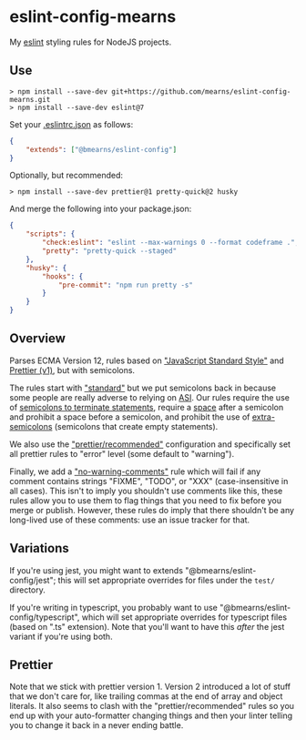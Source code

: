 # eslint-config-mearns

My [eslint](https://eslint.org/docs/user-guide/configuring) styling rules for NodeJS projects.

## Use

```console
> npm install --save-dev git+https://github.com/mearns/eslint-config-mearns.git
> npm install --save-dev eslint@7
```

Set your [.eslintrc.json](https://eslint.org/docs/user-guide/configuring#configuration-file-formats) as follows:

```json
{
    "extends": ["@bmearns/eslint-config"]
}
```

Optionally, but recommended:

```console
> npm install --save-dev prettier@1 pretty-quick@2 husky
```

And merge the following into your package.json:

```json
{
    "scripts": {
        "check:eslint": "eslint --max-warnings 0 --format codeframe .",
        "pretty": "pretty-quick --staged"
    },
    "husky": {
        "hooks": {
            "pre-commit": "npm run pretty -s"
        }
    }
}
```

## Overview

Parses ECMA Version 12, rules based on ["JavaScript Standard Style"](https://standardjs.com/) and [Prettier (v1)](https://prettier.io/), but with semicolons.

The rules start with ["standard"](https://github.com/standard/eslint-config-standard) but we put semicolons back in because some people are really adverse to relying
on [ASI](https://developer.mozilla.org/en-US/docs/Web/JavaScript/Reference/Lexical_grammar#Automatic_semicolon_insertion). Our rules require the use of
[semicolons to terminate statements](https://eslint.org/docs/rules/semi), require a [space](https://eslint.org/docs/rules/semi-spacing) after a semicolon and
prohibit a space before a semicolon, and prohibit the use of [extra-semicolons](https://eslint.org/docs/rules/no-extra-semi) (semicolons that create empty statements).

We also use the ["prettier/recommended"](https://github.com/prettier/eslint-plugin-prettier#recommended-configuration) configuration and specifically set all prettier rules
to "error" level (some default to "warning").

Finally, we add a ["no-warning-comments"](https://eslint.org/docs/rules/no-warning-comments`) rule which will fail if any comment contains strings
"FIXME", "TODO", or "XXX" (case-insensitive in all cases). This isn't to imply you shouldn't use comments like this, these rules allow you to use them to
flag things that you need to fix before you merge or publish. However, these rules do imply that there shouldn't be any long-lived use of these comments: use
an issue tracker for that.

## Variations

If you're using jest, you might want to extends "@bmearns/eslint-config/jest"; this will set appropriate overrides for files under the `test/` directory.

If you're writing in typescript, you probably want to use "@bmearns/eslint-config/typescript", which will set appropriate overrides for typescript files (based on ".ts" extension). Note that you'll want to have this _after_ the jest variant if you're using both.

## Prettier

Note that we stick with prettier version 1. Version 2 introduced a lot of stuff that we don't care for, like trailing commas at the end of array and object literals. It also
seems to clash with the "prettier/recommended" rules so you end up with your auto-formatter changing things and then your linter telling you to change it back in a never ending
battle.
